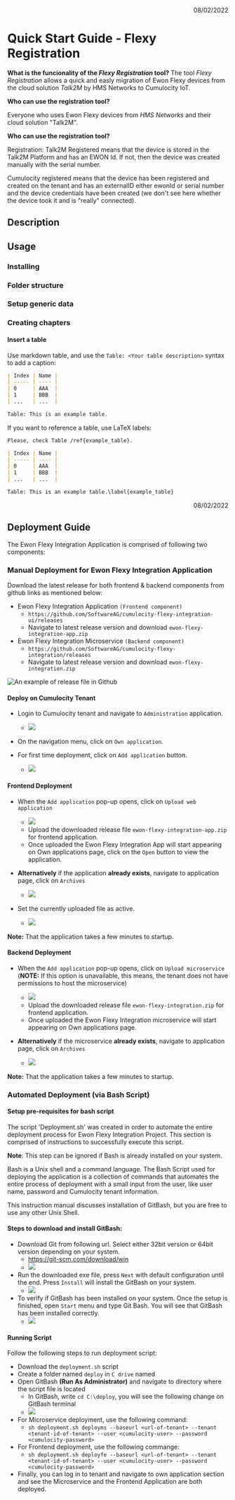 <p align="right">08/02/2022</p>

# Quick Start Guide - Flexy Registration

__What is the funcionality of the *Flexy Registration* tool?__
The tool *Flexy Registration* allows a quick and easly migration of Ewon Flexy devices from the cloud solution *Talk2M* by HMS Networks to Cumulocity IoT.

__Who can use the registration tool?__ 

Everyone who uses Ewon Flexy devices from *HMS Networks* and their cloud solution "Talk2M".

__Who can use the registration tool?__

Registration:
Talk2M Registered means that the device is stored in the Talk2M Platform and has an EWON Id. If not, then the device was created manually with the serial number.

Cumulocity registered means that the device has been registered and created on the tenant and has an externalID either ewonId or serial number and the device credentials have been created (we don't see here whether the device took it and is "really" connected).


## Description


## Usage

### Installing

### Folder structure

### Setup generic data
### Creating chapters

#### Insert a table

Use markdown table, and use the `Table: <Your table description>` syntax to add
a caption:

```md
| Index | Name |
| ----- | ---- |
| 0     | AAA  |
| 1     | BBB  |
| ...   | ...  |

Table: This is an example table.
```

If you want to reference a table, use LaTeX labels:

```md
Please, check Table /ref{example_table}.

| Index | Name |
| ----- | ---- |
| 0     | AAA  |
| 1     | BBB  |
| ...   | ...  |

Table: This is an example table.\label{example_table}
```

<p align="right">08/02/2022</p>

## Deployment Guide
The Ewon Flexy Integration Application is comprised of following two components:

### Manual Deployment for Ewon Flexy Integration Application


Download the latest release for both frontend & backend components from github links as mentioned below:

- Ewon Flexy Integration Application `(Frontend component)`
  - `https://github.com/SoftwareAG/cumulocity-flexy-integration-ui/releases`
  - Navigate to latest release version and download `ewon-flexy-integration-app.zip`
- Ewon Flexy Integration Microservice `(Backend component)`
  - `https://github.com/SoftwareAG/cumulocity-flexy-integration/releases`
  - Navigate to latest release version and download `ewon-flexy-integration.zip`

![An example of release file in Github](images/download-release-image.JPG)

#### Deploy on Cumulocity Tenant


- Login to Cumulocity tenant and navigate to `Administration` application.
  - ![](images/admin-navigate-image.JPG)
- On the navigation menu, click on `Own application`.
- For first time deployment, click on `Add application` button.

  - ![](images/ownapplication-navigate.JPG)


#### Frontend Deployment

- When the `Add application` pop-up opens, click on `Upload web application`
  - ![](images/upload-webapplication.JPG)
  - Upload the downloaded release file `ewon-flexy-integration-app.zip` for frontend application.
  - Once uploaded the Ewon Flexy Integration App will start appearing on Own applications page, click on the `Open` button to view the application.

- __Alternatively__ if the application __already exists__, navigate to application page, click on `Archives`
  - ![](images/application-archives.JPG)

- Set the currently uploaded file as active.
  - ![](images/set-application-active.JPG)

__Note:__ That the application takes a few minutes to startup.


#### Backend Deployment

- When the `Add application` pop-up opens, click on `Upload microservice` (__NOTE:__ If this option is unavailable, this means, the tenant does not have permissions to host the microservice)
  - ![](images/upload-webapplication.JPG)
  - Upload the downloaded release file `ewon-flexy-integration.zip` for frontend application.
  - Once uploaded the Ewon Flexy Integration microservice will start appearing on Own applications page.

- __Alternatively__ if the microservice __already exists__, navigate to application page, click on `Archives`
  - ![](images/application-archives.JPG)

__Note:__ That the application takes a few minutes to startup.

### Automated Deployment (via Bash Script)
#### Setup pre-requisites for bash script
The script 'Deployment.sh' was created in order to automate the entire deployment process for Ewon Flexy Integration Project. This section is comprised of instructions to successfully execute this script.

__Note__: This step can be ignored if Bash is already installed on your system.

Bash is a Unix shell and a command language. The Bash Script used for deploying the application is a collection of commands that automates the entire process of deployment with a small input from the user, like user name, password and Cumulocity tenant information. 

This instruction manual discusses installation of GitBash, but you are free to use any other Unix Shell.

#### Steps to download and install GitBash:
- Download Git from following url. Select either 32bit version or 64bit version depending on your system.
  - https://git-scm.com/download/win 
  - ![](images/git-download.JPG)
- Run the downloaded exe file, press `Next` with default configuration until the end. Press `Install` will install the GitBash on your system.
  - ![](images/git-installer.jpg)
- To verify if GitBash has been installed on your system. Once the setup is finished, open `Start` menu and type Git Bash. You will see that GitBash has been installed correctly.
  - ![](images/git-installed.jpg)

#### Running Script
Follow the following steps to run deployment script:
- Download the `deployment.sh` script
- Create a folder named `deploy` in `C drive` named 
- Open GitBash __(Run As Administrator)__ and navigate to directory where the script file is located
  - In GitBash, write `cd C:\deploy`, you will see the following change on GitBash terminal
  - ![](images/gitbash-navigate.JPG)
- For Microservice deployment, use the following command:
  -  `sh deployment.sh deployms --baseurl <url-of-tenant> --tenant <tenant-id-of-tenant> --user <cumulocity-user> --password <cumulocity-password>`
-  For Frontend deployment, use the following commange:
     - `sh deployment.sh deployfe --baseurl <url-of-tenant> --tenant <tenant-id-of-tenant> --user <cumulocity-user> --password <cumulocity-password>`
-  Finally, you can log in to tenant and navigate to own application section and see the Microservice and the Frontend Application are both deployed.

